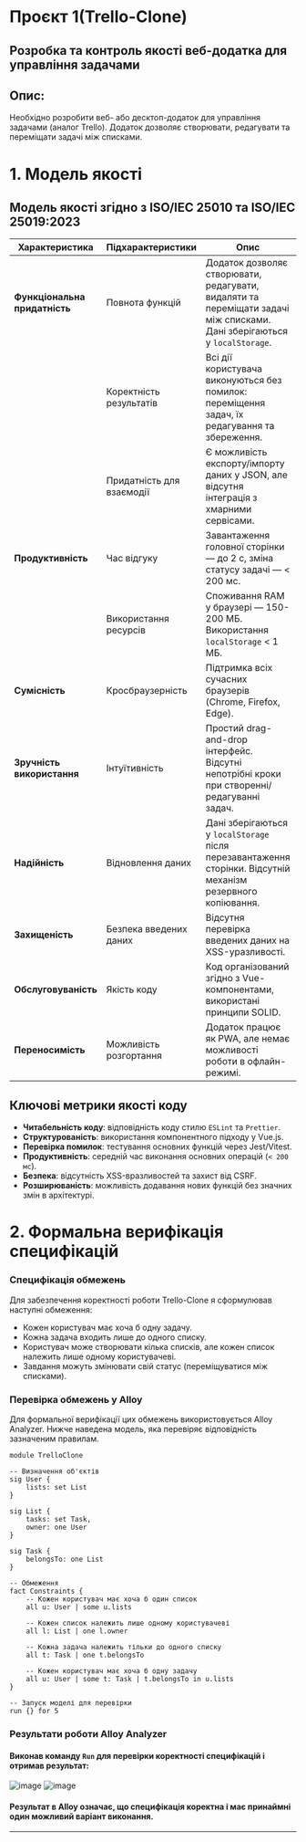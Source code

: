 # Проєкт 1(Trello-Clone)
## Розробка та контроль якості веб-додатка для управління задачами
## Опис:
Необхідно розробити веб- або десктоп-додаток для управління задачами (аналог Trello). Додаток дозволяє створювати, редагувати та переміщати задачі між списками.

# 1. Модель якості

## Модель якості згідно з ISO/IEC 25010 та ISO/IEC 25019:2023

| **Характеристика**          | **Підхарактеристики**     | **Опис** | **Пріоритет** |
|----------------------------|-------------------------|------------------------------------------------------------|-----------------|
| **Функціональна придатність** | Повнота функцій | Додаток дозволяє створювати, редагувати, видаляти та переміщати задачі між списками. Дані зберігаються у `localStorage`. | Високий |
|  | Коректність результатів | Всі дії користувача виконуються без помилок: переміщення задач, їх редагування та збереження. | Високий |
|  | Придатність для взаємодії | Є можливість експорту/імпорту даних у JSON, але відсутня інтеграція з хмарними сервісами. | Середній |
| **Продуктивність** | Час відгуку | Завантаження головної сторінки — до 2 с, зміна статусу задачі — < 200 мс. | Високий |
|  | Використання ресурсів | Споживання RAM у браузері — 150-200 МБ. Використання `localStorage` < 1 МБ. | Середній |
| **Сумісність** | Кросбраузерність | Підтримка всіх сучасних браузерів (Chrome, Firefox, Edge). | Високий |
| **Зручність використання** | Інтуїтивність | Простий drag-and-drop інтерфейс. Відсутні непотрібні кроки при створенні/редагуванні задач. | Високий |
| **Надійність** | Відновлення даних | Дані зберігаються у `localStorage` після перезавантаження сторінки. Відсутній механізм резервного копіювання. | Середній |
| **Захищеність** | Безпека введених даних | Відсутня перевірка введених даних на XSS-уразливості. | Низький |
| **Обслуговуваність** | Якість коду | Код організований згідно з Vue-компонентами, використані принципи SOLID. | Високий |
| **Переносимість** | Можливість розгортання | Додаток працює як PWA, але немає можливості роботи в офлайн-режимі. | Середній |

## Ключові метрики якості коду

- **Читабельність коду**: відповідність коду стилю `ESLint` та `Prettier`.
- **Структурованість**: використання компонентного підходу у Vue.js.
- **Перевірка помилок**: тестування основних функцій через Jest/Vitest.
- **Продуктивність**: середній час виконання основних операцій (`< 200 мс`).
- **Безпека**: відсутність XSS-вразливостей та захист від CSRF.
- **Розширюваність**: можливість додавання нових функцій без значних змін в архітектурі.

# 2. Формальна верифікація специфікацій

### Специфікація обмежень
Для забезпечення коректності роботи Trello-Clone я сформулював наступні обмеження:

- Кожен користувач має хоча б одну задачу.
- Кожна задача входить лише до одного списку.
- Користувач може створювати кілька списків, але кожен список належить лише одному користувачеві.
- Завдання можуть змінювати свій статус (переміщуватися між списками).

### Перевірка обмежень у Alloy
Для формальної верифікації цих обмежень використовується Alloy Analyzer. Нижче наведена модель, яка перевіряє відповідність зазначеним правилам.

```alloy
module TrelloClone

-- Визначення об'єктів
sig User {
    lists: set List
}

sig List {
    tasks: set Task,
    owner: one User
}

sig Task {
    belongsTo: one List
}

-- Обмеження
fact Constraints {
    -- Кожен користувач має хоча б один список
    all u: User | some u.lists  

    -- Кожен список належить лише одному користувачеві
    all l: List | one l.owner  

    -- Кожна задача належить тільки до одного списку
    all t: Task | one t.belongsTo  

    -- Кожен користувач має хоча б одну задачу
    all u: User | some t: Task | t.belongsTo in u.lists  
}

-- Запуск моделі для перевірки
run {} for 5
```

### Результати роботи Alloy Analyzer
#### Виконав команду `Run` для перевірки коректності специфікацій і отримав результат:
![image](https://github.com/user-attachments/assets/53e8abcb-e4a8-445b-8530-69726bd9825d)
![image](https://github.com/user-attachments/assets/bbcb24a2-4562-49f1-96a2-41df77d4dd63)
#### Результат в Alloy означає, що специфікація коректна і має принаймні один можливий варіант виконання.
---
